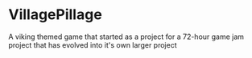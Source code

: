 # VillagePillage
 A viking themed game that started as a project for a 72-hour game jam project that has evolved into it's own larger project
